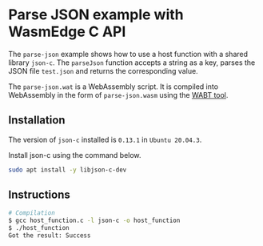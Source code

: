 # Parse JSON example with WasmEdge C API

The `parse-json` example shows how to use a host function with a shared library `json-c`. The `parseJson` function accepts a string as a key, parses the JSON file `test.json` and returns the corresponding value.

The `parse-json.wat` is a WebAssembly script. It is compiled into WebAssembly in the form of `parse-json.wasm` using the [WABT tool](https://github.com/WebAssembly/wabt).

## Installation

The version of `json-c` installed is `0.13.1` in `Ubuntu 20.04.3`.

Install json-c using the command below.

```bash
sudo apt install -y libjson-c-dev
```

## Instructions

```bash
# Compilation
$ gcc host_function.c -l json-c -o host_function
$ ./host_function
Got the result: Success
```
